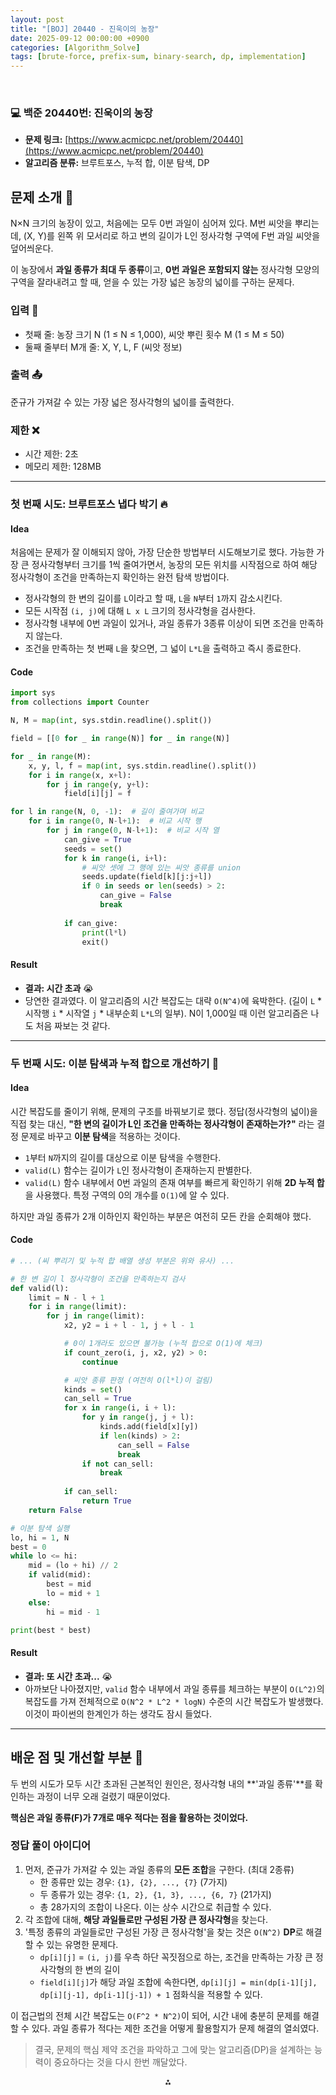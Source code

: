 ```yaml
---
layout: post
title: "[BOJ] 20440 - 진욱이의 농장"
date: 2025-09-12 00:00:00 +0900
categories: [Algorithm_Solve]
tags: [brute-force, prefix-sum, binary-search, dp, implementation]
---
```


<br>

### 💻 백준 20440번: 진욱이의 농장

- **문제 링크:** [https://www.acmicpc.net/problem/20440](https://www.acmicpc.net/problem/20440)
- **알고리즘 분류:** 브루트포스, 누적 합, 이분 탐색, DP

## 문제 소개 🧐

N×N 크기의 농장이 있고, 처음에는 모두 0번 과일이 심어져 있다. M번 씨앗을 뿌리는데, (X, Y)를 왼쪽 위 모서리로 하고 변의 길이가 L인 정사각형 구역에 F번 과일 씨앗을 덮어씌운다.

이 농장에서 **과일 종류가 최대 두 종류**이고, **0번 과일은 포함되지 않는** 정사각형 모양의 구역을 잘라내려고 할 때, 얻을 수 있는 가장 넓은 농장의 넓이를 구하는 문제다.

### 입력 📝

- 첫째 줄: 농장 크기 N (1 ≤ N ≤ 1,000), 씨앗 뿌린 횟수 M (1 ≤ M ≤ 50)
- 둘째 줄부터 M개 줄: X, Y, L, F (씨앗 정보)

### 출력 📤

준규가 가져갈 수 있는 가장 넓은 정사각형의 넓이를 출력한다.

### 제한 ❌

- 시간 제한: 2초
- 메모리 제한: 128MB

---

### 첫 번째 시도: 브루트포스 냅다 박기 🔥

#### Idea

처음에는 문제가 잘 이해되지 않아, 가장 단순한 방법부터 시도해보기로 했다. 가능한 가장 큰 정사각형부터 크기를 1씩 줄여가면서, 농장의 모든 위치를 시작점으로 하여 해당 정사각형이 조건을 만족하는지 확인하는 완전 탐색 방법이다.

- 정사각형의 한 변의 길이를 `L`이라고 할 때, `L`을 `N`부터 `1`까지 감소시킨다.
- 모든 시작점 `(i, j)`에 대해 `L x L` 크기의 정사각형을 검사한다.
- 정사각형 내부에 0번 과일이 있거나, 과일 종류가 3종류 이상이 되면 조건을 만족하지 않는다.
- 조건을 만족하는 첫 번째 `L`을 찾으면, 그 넓이 `L*L`을 출력하고 즉시 종료한다.

#### Code

```python
import sys
from collections import Counter

N, M = map(int, sys.stdin.readline().split())

field = [[0 for _ in range(N)] for _ in range(N)]

for _ in range(M):
    x, y, l, f = map(int, sys.stdin.readline().split())
    for i in range(x, x+l):
        for j in range(y, y+l):
            field[i][j] = f

for l in range(N, 0, -1):  # 길이 줄여가며 비교
    for i in range(0, N-l+1):  # 비교 시작 행
        for j in range(0, N-l+1):  # 비교 시작 열 
            can_give = True
            seeds = set()
            for k in range(i, i+l):
                # 씨앗 셋에 그 행에 있는 씨앗 종류를 union
                seeds.update(field[k][j:j+l])
                if 0 in seeds or len(seeds) > 2:
                    can_give = False
                    break
            
            if can_give:
                print(l*l)
                exit()
```

#### Result

- **결과: 시간 초과** 😭
- 당연한 결과였다. 이 알고리즘의 시간 복잡도는 대략 `O(N^4)`에 육박한다. (길이 `L` * 시작행 `i` * 시작열 `j` * 내부순회 `L*L`의 일부). N이 1,000일 때 이런 알고리즘은 나도 처음 짜보는 것 같다.

---

### 두 번째 시도: 이분 탐색과 누적 합으로 개선하기 🚀

#### Idea

시간 복잡도를 줄이기 위해, 문제의 구조를 바꿔보기로 했다. 정답(정사각형의 넓이)을 직접 찾는 대신, **"한 변의 길이가 L인 조건을 만족하는 정사각형이 존재하는가?"** 라는 결정 문제로 바꾸고 **이분 탐색**을 적용하는 것이다.

- `1`부터 `N`까지의 길이를 대상으로 이분 탐색을 수행한다.
- `valid(L)` 함수는 길이가 `L`인 정사각형이 존재하는지 판별한다.
- `valid(L)` 함수 내부에서 0번 과일의 존재 여부를 빠르게 확인하기 위해 **2D 누적 합**을 사용했다. 특정 구역의 0의 개수를 `O(1)`에 알 수 있다.

하지만 과일 종류가 2개 이하인지 확인하는 부분은 여전히 모든 칸을 순회해야 했다.

#### Code

```python
# ... (씨 뿌리기 및 누적 합 배열 생성 부분은 위와 유사) ...

# 한 변 길이 l 정사각형이 조건을 만족하는지 검사
def valid(l):
    limit = N - l + 1
    for i in range(limit):
        for j in range(limit):
            x2, y2 = i + l - 1, j + l - 1

            # 0이 1개라도 있으면 불가능 (누적 합으로 O(1)에 체크)
            if count_zero(i, j, x2, y2) > 0:
                continue

            # 씨앗 종류 판정 (여전히 O(l*l)이 걸림)
            kinds = set()
            can_sell = True
            for x in range(i, i + l):
                for y in range(j, j + l):
                    kinds.add(field[x][y])
                    if len(kinds) > 2:
                        can_sell = False
                        break
                if not can_sell:
                    break
            
            if can_sell:
                return True
    return False

# 이분 탐색 실행
lo, hi = 1, N
best = 0
while lo <= hi:
    mid = (lo + hi) // 2
    if valid(mid):
        best = mid
        lo = mid + 1
    else:
        hi = mid - 1

print(best * best)
```

#### Result

- **결과: 또 시간 초과...** 😭
- 아까보단 나아졌지만, `valid` 함수 내부에서 과일 종류를 체크하는 부분이 `O(L^2)`의 복잡도를 가져 전체적으로 `O(N^2 * L^2 * logN)` 수준의 시간 복잡도가 발생했다. 이것이 파이썬의 한계인가 하는 생각도 잠시 들었다.

---

## 배운 점 및 개선할 부분 🤔

두 번의 시도가 모두 시간 초과된 근본적인 원인은, 정사각형 내의 **'과일 종류'**를 확인하는 과정이 너무 오래 걸렸기 때문이었다.

**핵심은 과일 종류(F)가 7개로 매우 적다는 점을 활용하는 것이었다.**

### 정답 풀이 아이디어

1.  먼저, 준규가 가져갈 수 있는 과일 종류의 **모든 조합**을 구한다. (최대 2종류)
    -   한 종류만 있는 경우: `{1}, {2}, ..., {7}` (7가지)
    -   두 종류가 있는 경우: `{1, 2}, {1, 3}, ..., {6, 7}` (21가지)
    -   총 28가지의 조합이 나온다. 이는 상수 시간으로 취급할 수 있다.
2.  각 조합에 대해, **해당 과일들로만 구성된 가장 큰 정사각형**을 찾는다.
3.  '특정 종류의 과일들로만 구성된 가장 큰 정사각형'을 찾는 것은 `O(N^2)` **DP**로 해결할 수 있는 유명한 문제다.
    -   `dp[i][j]` = `(i, j)`를 우측 하단 꼭짓점으로 하는, 조건을 만족하는 가장 큰 정사각형의 한 변의 길이
    -   `field[i][j]`가 해당 과일 조합에 속한다면, `dp[i][j] = min(dp[i-1][j], dp[i][j-1], dp[i-1][j-1]) + 1` 점화식을 적용할 수 있다.

이 접근법의 전체 시간 복잡도는 `O(F^2 * N^2)`이 되어, 시간 내에 충분히 문제를 해결할 수 있다. 과일 종류가 적다는 제한 조건을 어떻게 활용할지가 문제 해결의 열쇠였다.

> 결국, 문제의 핵심 제약 조건을 파악하고 그에 맞는 알고리즘(DP)을 설계하는 능력이 중요하다는 것을 다시 한번 깨달았다.

<div style="text-align: center">⁂</div>
